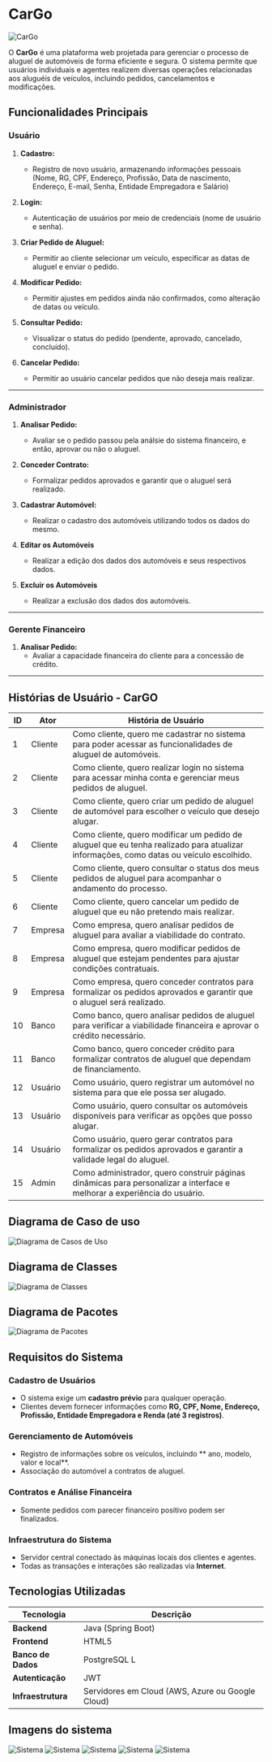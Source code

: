 # CarGo

![CarGo](Imagens/carGO.png)

O **CarGo** é uma plataforma web projetada para gerenciar o processo de aluguel de automóveis de forma eficiente e segura. O sistema permite que usuários individuais e agentes realizem diversas operações relacionadas aos aluguéis de veículos, incluindo pedidos, cancelamentos e modificações.

## Funcionalidades Principais

### Usuário 

1. **Cadastro:** 
   - Registro de novo usuário, armazenando informações pessoais (Nome, RG, CPF, Endereço, Profissão, Data de nascimento, Endereço, E-mail, Senha, Entidade Empregadora e Salário) 
   
2. **Login:** 
   - Autenticação de usuários por meio de credenciais (nome de usuário e senha).
   
3. **Criar Pedido de Aluguel:** 
   - Permitir ao cliente selecionar um veículo, especificar as datas de aluguel e enviar o pedido.
   
4. **Modificar Pedido:** 
   - Permitir ajustes em pedidos ainda não confirmados, como alteração de datas ou veículo.
   
5. **Consultar Pedido:** 
   - Visualizar o status do pedido (pendente, aprovado, cancelado, concluído).
   
6. **Cancelar Pedido:** 
   - Permitir ao usuário cancelar pedidos que não deseja mais realizar.

---

### Administrador 
1. **Analisar Pedido:** 
   - Avaliar se o pedido passou pela análsie do sistema financeiro, e então, aprovar ou não o aluguel. 

3. **Conceder Contrato:** 
   - Formalizar pedidos aprovados e garantir que o aluguel será realizado.

4. **Cadastrar Automóvel:**
    - Realizar o cadastro dos automóveis utilizando todos os dados do mesmo. 

5. **Editar os Automóveis**
    - Realizar a edição dos dados dos automóveis e seus respectivos dados.

6. **Excluir os Automóveis**
    - Realizar a exclusão dos dados dos automóveis.

---

### Gerente Financeiro 

1. **Analisar Pedido:** 
    - Avaliar a capacidade financeira do cliente para a concessão de crédito.
---

## Histórias de Usuário - CarGO

| ID  | Ator      | História de Usuário                                                                                                      |
| --- | --------- | ------------------------------------------------------------------------------------------------------------------------ |
| 1   | Cliente   | Como cliente, quero me cadastrar no sistema para poder acessar as funcionalidades de aluguel de automóveis.             |
| 2   | Cliente   | Como cliente, quero realizar login no sistema para acessar minha conta e gerenciar meus pedidos de aluguel.             |
| 3   | Cliente   | Como cliente, quero criar um pedido de aluguel de automóvel para escolher o veículo que desejo alugar.                  |
| 4   | Cliente   | Como cliente, quero modificar um pedido de aluguel que eu tenha realizado para atualizar informações, como datas ou veículo escolhido. |
| 5   | Cliente   | Como cliente, quero consultar o status dos meus pedidos de aluguel para acompanhar o andamento do processo.            |
| 6   | Cliente   | Como cliente, quero cancelar um pedido de aluguel que eu não pretendo mais realizar.                                      |
| 7   | Empresa   | Como empresa, quero analisar pedidos de aluguel para avaliar a viabilidade do contrato.                                   |
| 8   | Empresa   | Como empresa, quero modificar pedidos de aluguel que estejam pendentes para ajustar condições contratuais.              |
| 9   | Empresa   | Como empresa, quero conceder contratos para formalizar os pedidos aprovados e garantir que o aluguel será realizado.     |
| 10  | Banco     | Como banco, quero analisar pedidos de aluguel para verificar a viabilidade financeira e aprovar o crédito necessário.    |
| 11  | Banco     | Como banco, quero conceder crédito para formalizar contratos de aluguel que dependam de financiamento.                  |
| 12  | Usuário   | Como usuário, quero registrar um automóvel no sistema para que ele possa ser alugado.                                     |
| 13  | Usuário   | Como usuário, quero consultar os automóveis disponíveis para verificar as opções que posso alugar.                      |
| 14  | Usuário   | Como usuário, quero gerar contratos para formalizar os pedidos aprovados e garantir a validade legal do aluguel.         |
| 15  | Admin     | Como administrador, quero construir páginas dinâmicas para personalizar a interface e melhorar a experiência do usuário. |


## Diagrama de Caso de uso

![Diagrama de Casos de Uso](Diagramas/Diagrama_caso_uso.png)

## Diagrama de Classes 

![Diagrama de Classes](Diagramas/Diagrama_classe.png)


## Diagrama de Pacotes
![Diagrama de Pacotes](Diagramas/diagrama-de-pacote.png)

## Requisitos do Sistema

### Cadastro de Usuários
- O sistema exige um **cadastro prévio** para qualquer operação.
- Clientes devem fornecer informações como **RG, CPF, Nome, Endereço, Profissão, Entidade Empregadora e Renda (até 3 registros)**.

### Gerenciamento de Automóveis
- Registro de informações sobre os veículos, incluindo ** ano, modelo, valor e local**.
- Associação do automóvel a contratos de aluguel.

### Contratos e Análise Financeira
- Somente pedidos com parecer financeiro positivo podem ser finalizados.

### Infraestrutura do Sistema
- Servidor central conectado às máquinas locais dos clientes e agentes.
- Todas as transações e interações são realizadas via **Internet**.

## Tecnologias Utilizadas

| Tecnologia | Descrição |
|------------|-------------|
| **Backend** | Java (Spring Boot)  |
| **Frontend** | HTML5 |
| **Banco de Dados** | PostgreSQL L |
| **Autenticação** | JWT |
| **Infraestrutura** | Servidores em Cloud (AWS, Azure ou Google Cloud) |

## Imagens do sistema 
![Sistema](Sistema/1.png)
![Sistema](Sistema/2.png)
![Sistema](Sistema/3.png)
![Sistema](Sistema/4.png)
![Sistema](Sistema/5.png)


